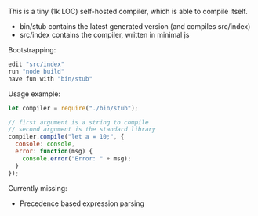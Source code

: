 This is a tiny (1k LOC) self-hosted compiler, which is able to compile itself.

 * bin/stub contains the latest generated version (and compiles src/index)
 * src/index contains the compiler, written in minimal js

Bootstrapping:
````c
edit "src/index"
run "node build"
have fun with "bin/stub"
````

Usage example:
````js
let compiler = require("./bin/stub");

// first argument is a string to compile
// second argument is the standard library
compiler.compile("let a = 10;", {
  console: console,
  error: function(msg) {
    console.error("Error: " + msg);
  }
});
````

Currently missing:
 - Precedence based expression parsing
